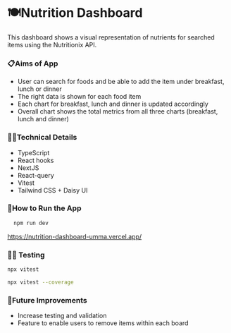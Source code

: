 # 🍽️Nutrition Dashboard

This dashboard shows a visual representation of nutrients for searched items using the Nutritionix API.

### 📋Aims of App

- User can search for foods and be able to add the item under breakfast, lunch or dinner
- The right data is shown for each food item
- Each chart for breakfast, lunch and dinner is updated accordingly
- Overall chart shows the total metrics from all three charts (breakfast, lunch and dinner)

### 👩‍💻Technical Details

- TypeScript
- React hooks
- NextJS
- React-query
- Vitest
- Tailwind CSS + Daisy UI

### 🔧How to Run the App

```bash
  npm run dev
```

https://nutrition-dashboard-umma.vercel.app/

### 🕵️‍♀️ Testing

```bash
npx vitest

npx vitest --coverage
```

### 💭Future Improvements

- Increase testing and validation
- Feature to enable users to remove items within each board
